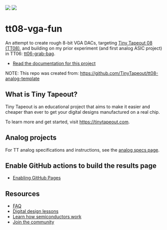 ![](../../workflows/gds/badge.svg) ![](../../workflows/docs/badge.svg)


# tt08-vga-fun

An attempt to create rough 8-bit VGA DACs, targeting [Tiny Tapeout 08 (TT08)](https://tinytapeout.com/runs/), and building on my prior experiment (and first analog ASIC project) in TT06: [tt06-grab-bag](https://github.com/algofoogle/tt06-grab-bag).

- [Read the documentation for this project](docs/info.md)

NOTE: This repo was created from: https://github.com/TinyTapeout/tt08-analog-template


## What is Tiny Tapeout?

Tiny Tapeout is an educational project that aims to make it easier and cheaper than ever to get your digital designs manufactured on a real chip.

To learn more and get started, visit https://tinytapeout.com.


## Analog projects

For TT analog specifications and instructions, see the [analog specs page](https://tinytapeout.com/specs/analog/).


## Enable GitHub actions to build the results page

- [Enabling GitHub Pages](https://tinytapeout.com/faq/#my-github-action-is-failing-on-the-pages-part)


## Resources

- [FAQ](https://tinytapeout.com/faq/)
- [Digital design lessons](https://tinytapeout.com/digital_design/)
- [Learn how semiconductors work](https://tinytapeout.com/siliwiz/)
- [Join the community](https://tinytapeout.com/discord)

